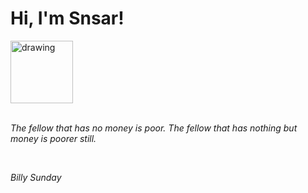 <h1>Hi, I'm Snsar!</h1> <img src="https://acegif.com/wp-content/uploads/2021/4fh5wi/pepefrg-21.gif" alt="drawing"  height = "100"/> <br> <br> <p><i>The fellow that has no money is poor. The fellow that has nothing but money is poorer still.</i></p> <br> <p><i>Billy Sunday</i></p>